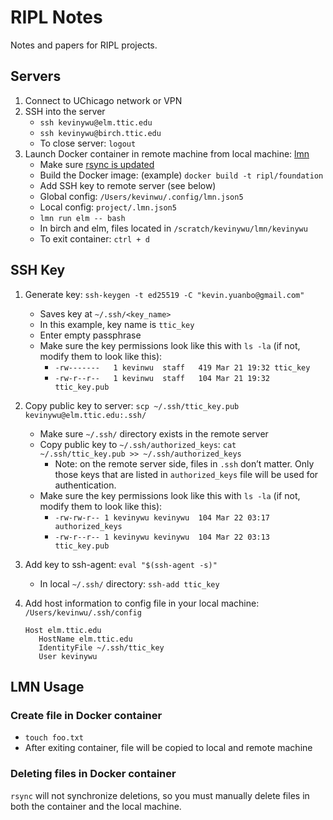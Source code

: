 # RIPL Notes

Notes and papers for RIPL projects.

## Servers

1. Connect to UChicago network or VPN
2. SSH into the server
   - ```ssh kevinywu@elm.ttic.edu```
   - ```ssh kevinywu@birch.ttic.edu```
   - To close server: ```logout```
3. Launch Docker container in remote machine from local machine: [lmn](https://github.com/takuma-yoneda/lmn)
   - Make sure [rsync is updated](https://dev.to/al5ina5/updating-rsync-on-macos-so-you-re-not-stuck-with-14-year-old-software-1b5i)
   - Build the Docker image: (example) ```docker build -t ripl/foundation```
   - Add SSH key to remote server (see below)
   - Global config: ```/Users/kevinwu/.config/lmn.json5```
   - Local config: ```project/.lmn.json5```
   - ```lmn run elm -- bash```
   - In birch and elm, files located in ```/scratch/kevinywu/lmn/kevinywu```
   - To exit container: ```ctrl + d```

## SSH Key

1. Generate key: ```ssh-keygen -t ed25519 -C "kevin.yuanbo@gmail.com"```
   - Saves key at ```~/.ssh/<key_name>```
   - In this example, key name is ```ttic_key```
   - Enter empty passphrase
   - Make sure the key permissions look like this with ```ls -la``` (if not, modify them to look like this):
      - ```-rw-------   1 kevinwu  staff   419 Mar 21 19:32 ttic_key```
      - ```-rw-r--r--   1 kevinwu  staff   104 Mar 21 19:32 ttic_key.pub```
2. Copy public key to server: ```scp ~/.ssh/ttic_key.pub kevinywu@elm.ttic.edu:.ssh/```
   - Make sure ```~/.ssh/``` directory exists in the remote server
   - Copy public key to ```~/.ssh/authorized_keys```: ```cat ~/.ssh/ttic_key.pub >> ~/.ssh/authorized_keys```
     - Note: on the remote server side, files in ```.ssh``` don’t matter. Only those keys that are listed in ```authorized_keys``` file will be used for authentication.
   - Make sure the key permissions look like this with ```ls -la``` (if not, modify them to look like this):
      - ```-rw-rw-r-- 1 kevinywu kevinywu  104 Mar 22 03:17 authorized_keys```
      - ```-rw-r--r-- 1 kevinywu kevinywu  104 Mar 22 03:13 ttic_key.pub```
3. Add key to ssh-agent: ```eval "$(ssh-agent -s)"```
   - In local ```~/.ssh/``` directory: ```ssh-add ttic_key```
4. Add host information to config file in your local machine: ```/Users/kevinwu/.ssh/config```

   ```config
   Host elm.ttic.edu
      HostName elm.ttic.edu
      IdentityFile ~/.ssh/ttic_key
      User kevinywu
   ```

## LMN Usage

### Create file in Docker container

- ```touch foo.txt```
- After exiting container, file will be copied to local and remote machine

### Deleting files in Docker container

`rsync` will not synchronize deletions, so you must manually delete files in both the container and the local machine.
